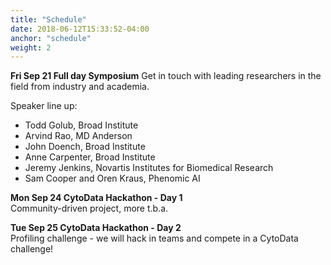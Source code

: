 ```yaml
---
title: "Schedule"
date: 2018-06-12T15:33:52-04:00
anchor: "schedule"
weight: 2
---
```


**Fri Sep 21 Full day Symposium**
Get in touch with leading researchers in the field from industry and academia.

Speaker line up:
- Todd Golub, Broad Institute
- Arvind Rao, MD Anderson
- John Doench, Broad Institute
- Anne Carpenter, Broad Institute
- Jeremy Jenkins, Novartis Institutes for Biomedical Research
- Sam Cooper and Oren Kraus, Phenomic AI

**Mon Sep 24 CytoData Hackathon - Day 1**  
Community-driven project, more t.b.a.

**Tue Sep 25 CytoData Hackathon - Day 2**  
Profiling challenge - we will hack in teams and compete in a CytoData challenge! 
